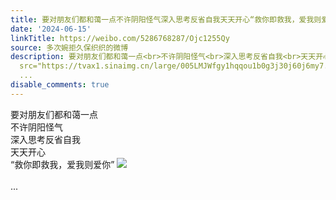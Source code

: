 ```yaml
---
title: 要对朋友们都和蔼一点不许阴阳怪气深入思考反省自我天天开心“救你即救我，爱我则爱你” [图片]
date: '2024-06-15'
linkTitle: https://weibo.com/5286768287/Ojc1255Qy
source: 多次婉拒久保织织的微博
description: 要对朋友们都和蔼一点<br>不许阴阳怪气<br>深入思考反省自我<br>天天开心<br>“救你即救我，爱我则爱你” <img style=""
  src="https://tvax1.sinaimg.cn/large/005LMJWfgy1hqqou1b0g3j30j60j6my7.jpg" referrerpolicy="no-referrer"><br><br>
  ...
disable_comments: true
---
```

要对朋友们都和蔼一点<br>不许阴阳怪气<br>深入思考反省自我<br>天天开心<br>“救你即救我，爱我则爱你” <img style="" src="https://tvax1.sinaimg.cn/large/005LMJWfgy1hqqou1b0g3j30j60j6my7.jpg" referrerpolicy="no-referrer"><br><br> ...